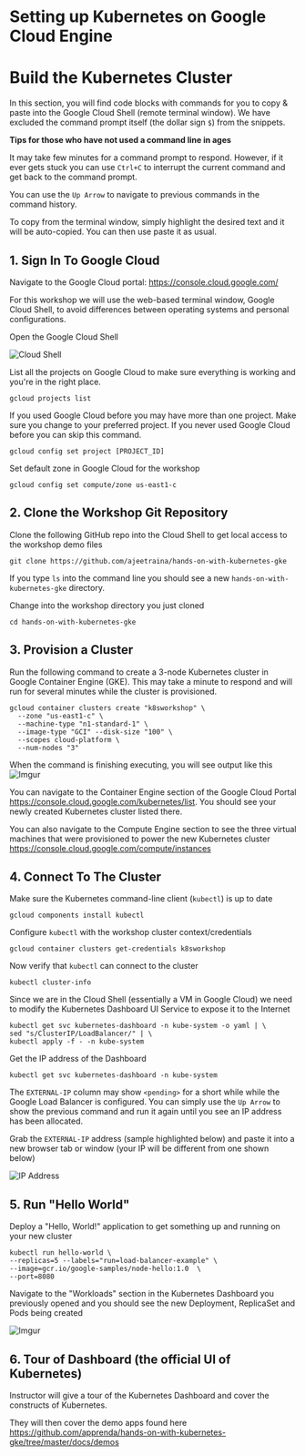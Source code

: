 # Setting up Kubernetes on Google Cloud Engine

# Build the Kubernetes Cluster

In this section, you will find code blocks with commands  for you to copy & paste into the Google Cloud Shell (remote terminal window). We have excluded the command prompt itself (the dollar sign `$`) from the snippets. 

**Tips for those who have not used a command line in ages**

It may take few minutes for a command prompt to respond. However, if it ever gets stuck you can use `Ctrl+C` to interrupt the current command and get back to the command prompt. 

You can use the `Up Arrow` to navigate to previous commands in the command history. 

To copy from the terminal window, simply highlight the desired text and it will be auto-copied. You can then use paste it as usual.

## 1. Sign In To Google Cloud

Navigate to the Google Cloud portal: https://console.cloud.google.com/ 

For this workshop we will use the web-based terminal window, Google Cloud Shell, to avoid differences between operating systems and personal configurations. 

Open the Google Cloud Shell

![Cloud Shell](https://image.ibb.co/ccoxLF/cloudshell.png)

List all the projects on Google Cloud to make sure everything is working and you're in the right place.

```
gcloud projects list
```

If you used Google Cloud before you may have more than one project. Make sure you change to your preferred project. If you never used Google Cloud before you can skip this command.

```
gcloud config set project [PROJECT_ID]
```

Set default zone in Google Cloud for the workshop

```
gcloud config set compute/zone us-east1-c
```

## 2. Clone the Workshop Git Repository

Clone the following GitHub repo into the Cloud Shell to get local access to the workshop demo files

```
git clone https://github.com/ajeetraina/hands-on-with-kubernetes-gke 
```

If you type `ls` into the command line you should see a new `hands-on-with-kubernetes-gke` directory. 

Change into the workshop directory you just cloned

```
cd hands-on-with-kubernetes-gke
```

## 3. Provision a Cluster

Run the following command to create a 3-node Kubernetes cluster in Google Container Engine (GKE). This may take a minute to respond and will run for several minutes while the cluster is provisioned.

```
gcloud container clusters create "k8sworkshop" \
  --zone "us-east1-c" \
  --machine-type "n1-standard-1" \
  --image-type "GCI" --disk-size "100" \
  --scopes cloud-platform \
  --num-nodes "3"
``` 

When the command is finishing executing, you will see output like this
![Imgur](http://i.imgur.com/zAMyyez.png)

You can navigate to the Container Engine section of the Google Cloud Portal https://console.cloud.google.com/kubernetes/list. You should see your newly created Kubernetes cluster listed there.

You can also navigate to the Compute Engine section to see the three virtual machines that were provisioned to power the new Kubernetes cluster https://console.cloud.google.com/compute/instances  

## 4. Connect To The Cluster

Make sure the Kubernetes command-line client (`kubectl`) is up to date

```
gcloud components install kubectl
```

Configure `kubectl` with the workshop cluster context/credentials 

```
gcloud container clusters get-credentials k8sworkshop
```

Now verify that `kubectl` can connect to the cluster

```
kubectl cluster-info
```

Since we are in the Cloud Shell (essentially a VM in Google Cloud) we need to modify the Kubernetes Dashboard UI Service to expose it to the Internet

```
kubectl get svc kubernetes-dashboard -n kube-system -o yaml | \
sed "s/ClusterIP/LoadBalancer/" | \
kubectl apply -f - -n kube-system
```

Get the IP address of the Dashboard

```
kubectl get svc kubernetes-dashboard -n kube-system
```

The `EXTERNAL-IP` column may show `<pending>` for a short while while the Google Load Balancer is configured. You can simply use the `Up Arrow` to show the previous command and run it again until you see an IP address has been allocated.

Grab the `EXTERNAL-IP` address (sample highlighted below) and paste it into a new browser tab or window (your IP will be different from one shown below) 

![IP Address](http://i.imgur.com/i1hlPV2.png)

## 5. Run "Hello World"

Deploy a "Hello, World!" application to get something up and running on your new cluster

```
kubectl run hello-world \
--replicas=5 --labels="run=load-balancer-example" \
--image=gcr.io/google-samples/node-hello:1.0  \
--port=8080
```

Navigate to the "Workloads" section in the Kubernetes Dashboard you previously opened and you should see the new Deployment, ReplicaSet and Pods being created

![Imgur](http://i.imgur.com/j8oVACv.png)

## 6. Tour of Dashboard (the official UI of Kubernetes)

Instructor will give a tour of the Kubernetes Dashboard and cover the constructs of Kubernetes. 

They will then cover the demo apps found here https://github.com/apprenda/hands-on-with-kubernetes-gke/tree/master/docs/demos
